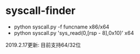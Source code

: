 # syscall-finder

- python syscall.py -f funcname x86/x64
- python syscall.py 'sys_read(0,[rsp - 8],0x10)' x64

2019.2.17更新:
    目前支持64/32位

